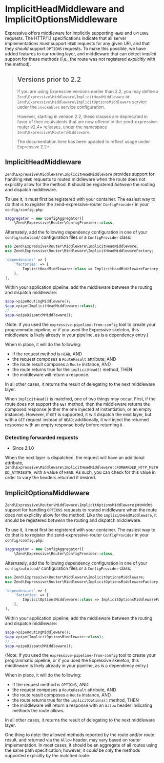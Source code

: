 # ImplicitHeadMiddleware and ImplicitOptionsMiddleware

Expressive offers middleware for implicitly supporting `HEAD` and `OPTIONS`
requests. The HTTP/1.1 specifications indicate that all server implementations
_must_ support `HEAD` requests for any given URI, and that they _should_ support
`OPTIONS` requests. To make this possible, we have added features to our routing
layer, and middleware that can detect _implicit_  support for these methods
(i.e., the route was not registered _explicitly_ with the method).

> ## Versions prior to 2.2
>
> If you are using Expressive versions earlier than 2.2, you may define a
> `Zend\Expressive\Middleware\ImplicitHeadMiddleware` or
> `Zend\Expressive\Middleware\ImplicitOptionsMiddleware` service under the
> `invokables` service configuration.
>
> However, starting in version 2.2, these classes are deprecated in favor of their
> equivalents that are now offered in the zend-expressive-router v2.4+ releases,
> under the namespace `Zend\Expressive\Router\Middleware`.
>
> The documentation here has been updated to reflect usage under Expressive 2.2+.

## ImplicitHeadMiddleware

`Zend\Expressive\Middleware\ImplicitHeadMiddleware` provides support for
handling `HEAD` requests to routed middleware when the route does not expliclity
allow for the method. It should be registered _between_ the routing and dispatch
middleware.

To use it, it must first be registered with your container. The easiest way to
do that is to register the zend-expressive-router `ConfigProvider` in your
`config/config.php`:

```php
$aggregator = new ConfigAggregator([
    \Zend\Expressive\Router\ConfigProvider::class,
```

Alternately, add the following dependency configuration in one of your
`config/autoload/` configuration files or a `ConfigProvider` class:

```php
use Zend\Expressive\Router\Middleware\ImplicitHeadMiddleware;
use Zend\Expressive\Router\Middleware\ImplicitHeadMiddlewareFactory;

'dependencies' => [
    'factories' => [
        ImplicitHeadMiddleware::class => ImplicitHeadMiddlewareFactory::class,
    ],
],
```

Within your application pipeline, add the middleware between the routing and
dispatch middleware:

```php
$app->pipeRoutingMiddleware();
$app->pipe(ImplicitHeadMiddleware::class);
// ...
$app->pipeDispatchMiddleware();
```

(Note: if you used the `expressive-pipeline-from-config` tool to create your
programmatic pipeline, or if you used the Expressive skeleton, this middleware
is likely already in your pipeline, as is a dependency entry.)

When in place, it will do the following:

- If the request method is `HEAD`, AND
- the request composes a `RouteResult` attribute, AND
- the route result composes a `Route` instance, AND
- the route returns true for the `implicitHead()` method, THEN
- the middleware will return a response.

In all other cases, it returns the result of delegating to the next middleware
layer.

When `implicitHead()` is matched, one of two things may occur. First, if the
route does not support the `GET` method, then the middleware returns the
composed response (either the one injected at instantiation, or an empty
instance). However, if `GET` is supported, it will dispatch the next layer, but
with a `GET` request instead of `HEAD`; additionally, it will inject the
returned response with an empty response body before returning it.

### Detecting forwarded requests

- Since 2.1.0

When the next layer is dispatched, the request will have an additional
attribute, `Zend\Expressive\Middleware\ImplicitHeadMiddleware::FORWARDED_HTTP_METHOD_ATTRIBUTE`,
with a value of `HEAD`. As such, you can check for this value in order to vary
the headers returned if desired.

## ImplicitOptionsMiddleware

`Zend\Expressive\Router\Middleware\ImplicitOptionsMiddleware` provides support for
handling `OPTIONS` requests to routed middleware when the route does not
expliclity allow for the method. Like the `ImplicitHeadMiddleware`, it should be
registered _between_ the routing and dispatch middleware.

To use it, it must first be registered with your container. The easiest way to
do that is to register the zend-expressive-router `ConfigProvider` in your
`config/config.php`:

```php
$aggregator = new ConfigAggregator([
    \Zend\Expressive\Router\ConfigProvider::class,
```

Alternately, add the following dependency configuration in one of your
`config/autoload/` configuration files or a `ConfigProvider` class:

```php
use Zend\Expressive\Router\Middleware\ImplicitOptionsMiddleware;
use Zend\Expressive\Router\Middleware\ImplicitOptionsMiddlewareFactory;

'dependencies' => [
    'factories' => [
        ImplicitOptionsMiddleware::class => ImplicitOptionsMiddlewareFactory::class,
    ],
],
```

Within your application pipeline, add the middleware between the routing and
dispatch middleware:

```php
$app->pipeRoutingMiddleware();
$app->pipe(ImplicitOptionsMiddleware::class);
// ...
$app->pipeDispatchMiddleware();
```

(Note: if you used the `expressive-pipeline-from-config` tool to create your
programmatic pipeline, or if you used the Expressive skeleton, this middleware
is likely already in your pipeline, as is a dependency entry.)

When in place, it will do the following:

- If the request method is `OPTIONS`, AND
- the request composes a `RouteResult` attribute, AND
- the route result composes a `Route` instance, AND
- the route returns true for the `implicitOptions()` method, THEN
- the middleware will return a response with an `Allow` header indicating
  methods the route allows.

In all other cases, it returns the result of delegating to the next middleware
layer.

One thing to note: the allowed methods reported by the route and/or route
result, and returned via the `Allow` header,  may vary based on router
implementation. In most cases, it should be an aggregate of all routes using the
same path specification; however, it *could* be only the methods supported
explicitly by the matched route.
